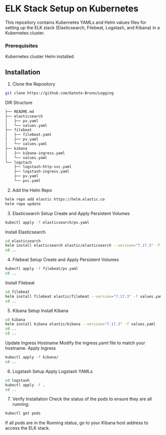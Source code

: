 
# ELK Stack Setup on Kubernetes
This repository contains Kubernetes YAMLs and Helm values files for setting up the ELK stack (Elasticsearch, Filebeat, Logstash, and Kibana) in a Kubernetes cluster.

### Prerequisites
Kubernetes cluster
Helm installed

## Installation
1. Clone the Repository
```bash
git clone https://github.com/Gatete-Bruno/Logging
```
DIR Structure 
```bash
├── README.md
├── elasticsearch
│   ├── pv.yaml
│   └── values.yaml
├── filebeat
│   ├── filebeat.yaml
│   ├── pv.yaml
│   └── values.yaml
├── kibana
│   ├── kibana-ingress.yaml
│   └── values.yaml
└── logstach
    ├── logstash-http-svc.yaml
    ├── logstash-ingress.yaml
    ├── pv.yaml
    └── pvc.yaml
```

2. Add the Helm Repo

```bash
helm repo add elastic https://helm.elastic.co
helm repo update
```

3. Elasticsearch Setup
Create and Apply Persistent Volumes
```bash
kubectl apply -f elasticsearch/pv.yaml
```

Install Elasticsearch
```bash
cd elasticsearch
helm install elasticsearch elastic/elasticsearch --version="7.17.3" -f values.yaml
cd ..
```

4. Filebeat Setup
Create and Apply Persistent Volumes
```bash
kubectl apply -f filebeat/pv.yaml
cd ..
```
Install Filebeat
```bash
cd filebeat
helm install filebeat elastic/filebeat --version="7.17.3" -f values.yaml
cd ..
```

5. Kibana Setup
Install Kibana
```bash
cd kibana
helm install kibana elastic/kibana --version="7.17.3" -f values.yaml
cd ..
cd ..
```

Update Ingress Hostname
Modify the ingress.yaml file to match your hostname.
Apply Ingress
```bash
kubectl apply -f kibana/
cd ..
```

6. Logstash Setup
Apply Logstash YAMLs
```bash
cd logstash
kubectl apply -f .
cd ..
```
7. Verify Installation
Check the status of the pods to ensure they are all running:

```bash
kubectl get pods
```
If all pods are in the Running status, go to your Kibana host address to access the ELK stack.
